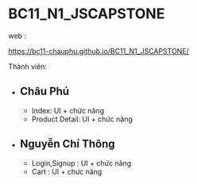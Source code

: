# BC11_N1_JSCAPSTONE

web :

https://bc11-chauphu.github.io/BC11_N1_JSCAPSTONE/

Thành viên:

-   ## Châu Phú
    -   Index: UI + chức năng
    -   Product Detail: UI + chức năng
-   ## Nguyễn Chí Thông
    -   Login,Signup : UI + chức năng
    -   Cart : UI + chưc năng

